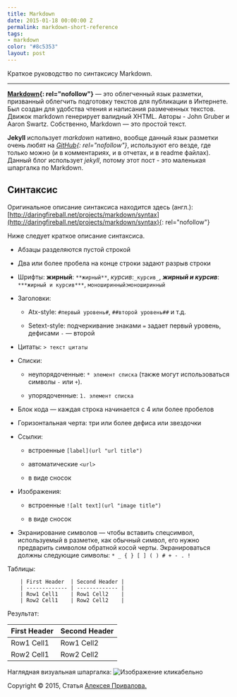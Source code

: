```yaml
---
title: Markdown
date: 2015-01-18 00:00:00 Z
permalink: markdown-short-reference
tags:
- markdown
color: "#8c5353"
layout: post
---
```


Краткое руководство по синтаксису Markdown.

---

**[Markdown](http://ru.wikipedia.org/wiki/Markdown "Markdown"){: rel="nofollow"}** — это облегченный язык разметки, призванный облегчить подготовку текстов для публикации в Интернете. Был создан для удобства чтения и написания размеченных текстов. Движок markdown генерирует валидный XHTML. Авторы - John Gruber и Aaron Swartz.
Собственно, Markdown — это простой текст.

**Jekyll** использует *markdown* нативно, вообще данный язык разметки очень любят на *[GitHub](https://www.github.com/ "GitHub"){: rel="nofollow"}*, используют его везде, где только
можно (и в комментариях, и в отчетах, и в readme файлах). Данный блог использует *jekyll*, потому этот пост - это маленькая шпаргалка по Markdown.

## Синтаксис

Оригинальное описание синтаксиса находится здесь (англ.): [http://daringfireball.net/projects/markdown/syntax](http://daringfireball.net/projects/markdown/syntax){: rel="nofollow"}

Ниже следует краткое описание синтаксиса.

* Абзацы разделяются пустой строкой

* Два или более пробела на конце строки задают разрыв строки

* Шрифты: **жирный**: `**жирный**`, *курсив*:`_курсив_`, ***жирный и курсив***: `***жирный и курсив***`, `моноширинный`:``моноширинный``

* Заголовки:

  * Atx-style: `#первый уровень#`, `##второй уровень##` и т.д.

  * Setext-style: подчеркивание знаками `=` задает первый уровень, дефисами `-` — второй

* Цитаты: `> текст цитаты`

* Списки:

  * неупорядоченные: `* элемент списка` (также могут использоваться символы `-` или `+`).

  * упорядоченные: `1. элемент списка`

* Блок кода — каждая строка начинается с 4 или более пробелов

* Горизонтальная черта: три или более дефиса или звездочки

* Ссылки:

  * встроенные `[label](url "url title")`

  * автоматические `<url>`

  * в виде сносок

* Изображения:

  * встроенные `![alt text](url "image title")`

  * в виде сносок

* Экранирование символов — чтобы вставить спецсимвол, используемый в разметке, как обычный символ, его нужно предварить
  символом обратной косой черты. Экранироваться должны следующие символы: `* _ { } [ ] ( ) # + - . !`

Таблицы:

        | First Header  | Second Header |
        | ------------- | ------------- |
        | Row1 Cell1    | Row1 Cell2    |
        | Row2 Cell1    | Row2 Cell2    |  

Результат:

| First Header  | Second Header |
| ------------- | ------------- |
| Row1 Cell1    | Row1 Cell2    |
| Row2 Cell1    | Row2 Cell2    |

Наглядная визуальная шпаргалка:
![](https://manage.siteleaf.com/api/v2/sites/5e0e2c38ffbe5049e70c1206/source/assets/2015-01-18-markdown-short-reference/Markdown_cheatsheet.png?download "Изображение кликабельно")

<p>Copyright &copy; 2015,
   Статья <a href='http://alexprivalov.org/'>Алексея Привалова.</a>
    </p>